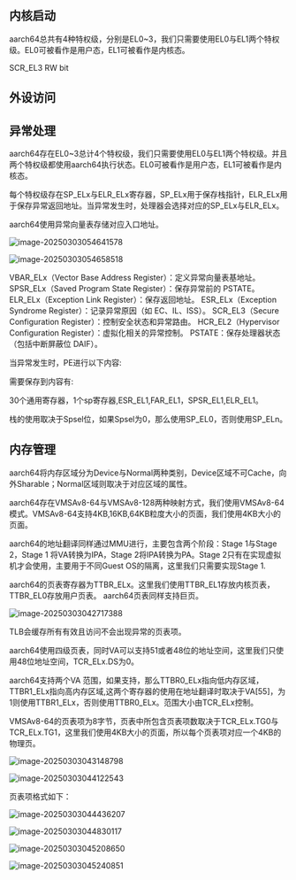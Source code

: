 ## 内核启动

aarch64总共有4种特权级，分别是EL0~3，我们只需要使用EL0与EL1两个特权级。EL0可被看作是用户态，EL1可被看作是内核态。

SCR_EL3 RW bit 


## 外设访问



## 异常处理

aarch64存在EL0~3总计4个特权级，我们只需要使用EL0与EL1两个特权级。并且两个特权级都使用aarch64执行状态。EL0可被看作是用户态，EL1可被看作是内核态。

每个特权级存在SP_ELx与ELR_ELx寄存器，SP_ELx用于保存栈指针，ELR_ELx用于保存异常返回地址。当异常发生时，处理器会选择对应的SP_ELx与ELR_ELx。

aarch64使用异常向量表存储对应入口地址。

![image-20250303054641578](https://lonelywatch-1306651324.cos.ap-beijing.myqcloud.com/image-20250303054641578.png)

![image-20250303054658518](https://lonelywatch-1306651324.cos.ap-beijing.myqcloud.com/image-20250303054658518.png)

VBAR_ELx（Vector Base Address Register）：定义异常向量表基地址。
SPSR_ELx（Saved Program State Register）：保存异常前的 PSTATE。
ELR_ELx（Exception Link Register）：保存返回地址。
ESR_ELx（Exception Syndrome Register）：记录异常原因（如 EC、IL、ISS）。
SCR_EL3（Secure Configuration Register）：控制安全状态和异常路由。
HCR_EL2（Hypervisor Configuration Register）：虚拟化相关的异常控制。
PSTATE：保存处理器状态（包括中断屏蔽位 DAIF）。


当异常发生时，PE进行以下内容:

需要保存到内容有:

30个通用寄存器，1个sp寄存器,ESR_EL1,FAR_EL1，SPSR_EL1,ELR_EL1。

栈的使用取决于Spsel位，如果Spsel为0，那么使用SP_EL0，否则使用SP_ELn。

## 内存管理

aarch64将内存区域分为Device与Normal两种类别，Device区域不可Cache，向外Sharable；Normal区域则取决于对应区域的属性。

aarch64存在VMSAv8-64与VMSAv8-128两种映射方式，我们使用VMSAv8-64模式。VMSAv8-64支持4KB,16KB,64KB粒度大小的页面，我们使用4KB大小的页面。

aarch64的地址翻译同样通过MMU进行，主要包含两个阶段：Stage 1与Stage 2，Stage 1 将VA转换为IPA，Stage 2将IPA转换为PA。Stage 2只有在实现虚拟机才会使用，主要用于不同Guest OS的隔离，这里我们只需要实现Stage 1.

aarch64的页表寄存器为TTBR_ELx。这里我们使用TTBR_EL1存放内核页表，TTBR_EL0存放用户页表。 aarch64页表同样支持巨页。

![image-20250303042717388](https://lonelywatch-1306651324.cos.ap-beijing.myqcloud.com/image-20250303042717388.png)

TLB会缓存所有有效且访问不会出现异常的页表项。

aarch64使用四级页表，同时VA可以支持51或者48位的地址空间，这里我们只使用48位地址空间，TCR_ELx.DS为0。

aarch64支持两个VA 范围，如果支持，那么TTBR0_ELx指向低内存区域，TTBR1_ELx指向高内存区域,这两个寄存器的使用在地址翻译时取决于VA[55]，为1则使用TTBR1_ELx，否则使用TTBR0_ELx。范围大小由TCR_ELx控制。

VMSAv8-64的页表项为8字节，页表中所包含页表项数取决于TCR_ELx.TG0与TCR_ELx.TG1，这里我们使用4KB大小的页面，所以每个页表项对应一个4KB的物理页。


![image-20250303043148798](https://lonelywatch-1306651324.cos.ap-beijing.myqcloud.com/image-20250303043148798.png)

![image-20250303044122543](https://lonelywatch-1306651324.cos.ap-beijing.myqcloud.com/image-20250303044122543.png)


页表项格式如下：

![image-20250303044436207](https://lonelywatch-1306651324.cos.ap-beijing.myqcloud.com/image-20250303044436207.png)

![image-20250303044830117](https://lonelywatch-1306651324.cos.ap-beijing.myqcloud.com/image-20250303044830117.png)

![image-20250303045208650](https://lonelywatch-1306651324.cos.ap-beijing.myqcloud.com/image-20250303045208650.png)

![image-20250303045240851](https://lonelywatch-1306651324.cos.ap-beijing.myqcloud.com/image-20250303045240851.png)